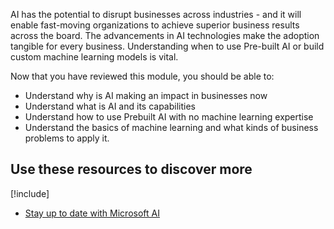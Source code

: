 AI has the potential to disrupt businesses across industries - and it will enable fast-moving organizations to achieve superior business results across the board. The advancements in AI technologies make the adoption tangible for every business. Understanding when to use Pre-built AI or build custom machine learning models is vital.

Now that you have reviewed this module, you should be able to:

* Understand why is AI making an impact in businesses now
* Understand what is AI and its capabilities
* Understand how to use Prebuilt AI with no machine learning expertise
* Understand the basics of machine learning and what kinds of business problems to apply it.

## Use these resources to discover more

[!include[](../../../includes/open-link-in-new-tab-note.md)]

* [Stay up to date with Microsoft AI](https://www.microsoft.com/ai)